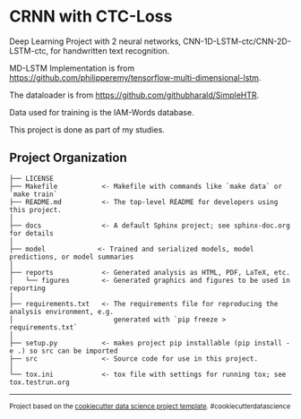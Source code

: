 CRNN with CTC-Loss
==============================

Deep Learning Project with 2 neural networks, CNN-1D-LSTM-ctc/CNN-2D-LSTM-ctc, for handwritten text recognition.

MD-LSTM Implementation is from https://github.com/philipperemy/tensorflow-multi-dimensional-lstm.

The dataloader is from https://github.com/githubharald/SimpleHTR.

Data used for training is the IAM-Words database.

This project is done as part of my studies.

Project Organization
------------

    ├── LICENSE
    ├── Makefile           <- Makefile with commands like `make data` or `make train`
    ├── README.md          <- The top-level README for developers using this project.
    │
    ├── docs               <- A default Sphinx project; see sphinx-doc.org for details
    │
    ├── model             <- Trained and serialized models, model predictions, or model summaries
    │
    ├── reports            <- Generated analysis as HTML, PDF, LaTeX, etc.
    │   └── figures        <- Generated graphics and figures to be used in reporting
    │
    ├── requirements.txt   <- The requirements file for reproducing the analysis environment, e.g.
    │                         generated with `pip freeze > requirements.txt`
    │
    ├── setup.py           <- makes project pip installable (pip install -e .) so src can be imported
    ├── src                <- Source code for use in this project.
    │
    └── tox.ini            <- tox file with settings for running tox; see tox.testrun.org


--------

<p><small>Project based on the <a target="_blank" href="https://drivendata.github.io/cookiecutter-data-science/">cookiecutter data science project template</a>. #cookiecutterdatascience</small></p>
